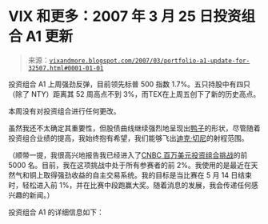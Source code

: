<!--yml

类别：未分类

日期：2024-05-18 15:52:22

-->

# VIX 和更多：2007 年 3 月 25 日投资组合 A1 更新

> 来源：[`vixandmore.blogspot.com/2007/03/portfolio-a1-update-for-32507.html#0001-01-01`](http://vixandmore.blogspot.com/2007/03/portfolio-a1-update-for-32507.html#0001-01-01)

投资组合 A1 上周强劲反弹，目前领先标普 500 指数 1.7%。五只持股中有四只（除了 NTY）距离其 52 周高点不到 3%，而<state st="on"><place st="on">TEX</place></state>在上周五创下了新的历史高点。

本周没有对投资组合进行任何更改。

虽然我还不太确定其重要性，但股债曲线继续强烈地呈现出[鸭子](http://vixandmore.blogspot.com/2007/03/canary-or-canard_09.html)的形状，尽管随着投资组合业绩的提高，我始终抱有希望，我们能够飞出[迪克·切尼](http://www.cnn.com/2006/POLITICS/02/12/cheney/)的射程范围。

（顺带一提，我很高兴地报告我已经进入了[CNBC 百万美元投资组合挑战](http://contests.cnbc.com/milliondollar/contestmain.do)的前 5000 名。目前，我在这项挑战中处于所有参赛者的前 2%。我使用的是最近在天然气和铜上取得强劲收益的自主交易系统。我的目标是当比赛在 5 月 14 日结束时，轻松进入前 1%，并在比赛中段跑赢大奖。随着消息的发展，我会传递任何感兴趣的新闻。）

投资组合 A1 的详细信息如下：
